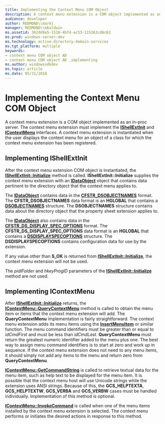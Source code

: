 ```yaml
---
title: Implementing the Context Menu COM Object
description: A context menu extension is a COM object implemented as an in-proc server.
audience: developer
author: REDMOND\\markl
manager: REDMOND\\mbaldwin
ms.assetid: 362dd8e5-1518-4bf4-ac53-115263cd6c62
ms.prod: windows-server-dev
ms.technology: active-directory-domain-services
ms.tgt_platform: multiple
keywords:
- context menu COM object AD
- context menu COM object AD ,implementing
ms.author: windowssdkdev
ms.topic: article
ms.date: 05/31/2018
---
```


# Implementing the Context Menu COM Object

A context menu extension is a COM object implemented as an in-proc server. The context menu extension must implement the [**IShellExtInit**](https://www.bing.com/search?q=**IShellExtInit**) and [**IContextMenu**](https://www.bing.com/search?q=**IContextMenu**) interfaces. A context menu extension is instantiated when the user displays the context menu for an object of a class for which the context menu extension has been registered.

## Implementing IShellExtInit

After the context menu extension COM object is instantiated, the [**IShellExtInit::Initialize**](https://www.bing.com/search?q=**IShellExtInit::Initialize**) method is called. **IShellExtInit::Initialize** supplies the context menu extension with an [**IDataObject**](8a002deb-2727-456c-8078-a9b0d5893ed4) object that contains data pertinent to the directory object that the context menu applies to.

The [**IDataObject**](8a002deb-2727-456c-8078-a9b0d5893ed4) contains data in the [**CFSTR\_DSOBJECTNAMES**](https://msdn.microsoft.com/library/aa814586) format. The **CFSTR\_DSOBJECTNAMES** data format is an **HGLOBAL** that contains a [**DSOBJECTNAMES**](/windows/desktop/api/Dsclient/ns-dsclient-dsobjectnames) structure. The **DSOBJECTNAMES** structure contains data about the directory object that the property sheet extension applies to.

The [**IDataObject**](8a002deb-2727-456c-8078-a9b0d5893ed4) also contains data in the [**CFSTR\_DS\_DISPLAY\_SPEC\_OPTIONS**](cfstr-ds-display-spec-options.md) format. The **CFSTR\_DS\_DISPLAY\_SPEC\_OPTIONS** data format is an **HGLOBAL** that contains a [**DSDISPLAYSPECOPTIONS**](/windows/desktop/api/Dsclient/ns-dsclient-_dsdisplayspecoptions) structure. The **DSDISPLAYSPECOPTIONS** contains configuration data for use by the extension.

If any value other than **S\_OK** is returned from [**IShellExtInit::Initialize**](https://www.bing.com/search?q=**IShellExtInit::Initialize**), the context menu extension will not be used.

The *pidlFolder* and *hkeyProgID* parameters of the [**IShellExtInit::Initialize**](https://www.bing.com/search?q=**IShellExtInit::Initialize**) method are not used.

## Implementing IContextMenu

After [**IShellExtInit::Initialize**](https://www.bing.com/search?q=**IShellExtInit::Initialize**) returns, the [**IContextMenu::QueryContextMenu**](https://www.bing.com/search?q=**IContextMenu::QueryContextMenu**) method is called to obtain the menu item or items that the context menu extension will add. The **QueryContextMenu** implementation is fairly straightforward. The context menu extension adds its menu items using the [**InsertMenuItem**](https://www.bing.com/search?q=**InsertMenuItem**) or similar function. The menu command identifiers must be greater than or equal to *idCmdFirst* and must be less than *idCmdLast*. **QueryContextMenu** must return the greatest numeric identifier added to the menu plus one. The best way to assign menu command identifiers is to start at zero and work up in sequence. If the context menu extension does not need to any menu items, it should simply not add any items to the menu and return zero from **QueryContextMenu**.

[**IContextMenu::GetCommandString**](https://www.bing.com/search?q=**IContextMenu::GetCommandString**) is called to retrieve textual data for the menu item, such as help text to be displayed for the menu item. It is possible that the context menu host will use Unicode strings while the extension uses ANSI strings. Because of this, the **GCS\_HELPTEXTA**, **GCS\_HELPTEXTW**, **GCS\_VERBA** and **GCS\_VERBW** cases must be handled individually. Implementation of this method is optional.

[**IContextMenu::InvokeCommand**](https://www.bing.com/search?q=**IContextMenu::InvokeCommand**) is called when one of the menu items installed by the context menu extension is selected. The context menu performs or initiates the desired actions in response to this method.

 

 




